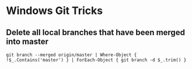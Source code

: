 # Windows Git Tricks

## Delete all local branches that have been merged into master
`git branch --merged origin/master | Where-Object {  !$_.Contains('master') } | ForEach-Object { git branch -d $_.trim() }`
